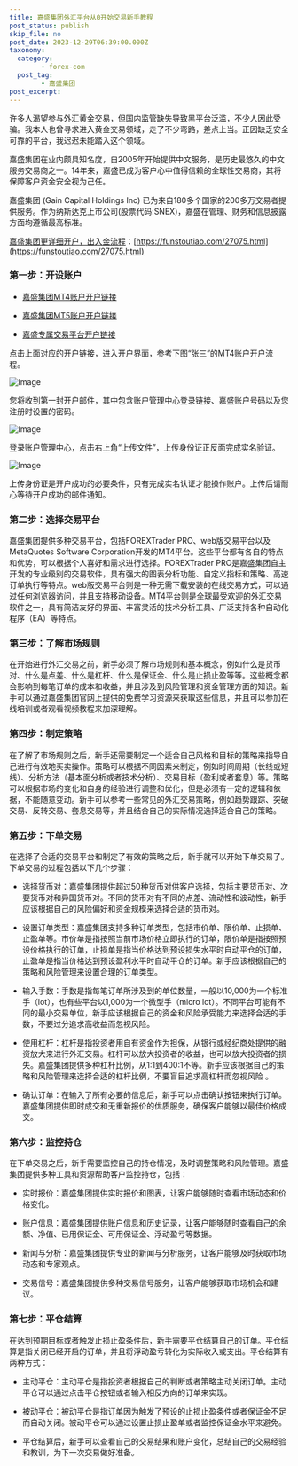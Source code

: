 ```yaml
---
title: 嘉盛集团外汇平台从0开始交易新手教程
post_status: publish
skip_file: no
post_date: 2023-12-29T06:39:00.000Z
taxonomy:
  category:
        - forex-com
  post_tag:
        - 嘉盛集团
post_excerpt: 
---
```

许多人渴望参与外汇黄金交易，但国内监管缺失导致黑平台泛滥，不少人因此受骗。我本人也曾寻求进入黄金交易领域，走了不少弯路，差点上当。正因缺乏安全可靠的平台，我迟迟未能踏入这个领域。

嘉盛集团在业内颇具知名度，自2005年开始提供中文服务，是历史最悠久的中文服务交易商之一。14年来，嘉盛已成为客户心中值得信赖的全球性交易商，其将保障客户资金安全视为己任。

嘉盛集团 (Gain Capital Holdings Inc) 已为来自180多个国家的200多万交易者提供服务。作为纳斯达克上市公司(股票代码:SNEX)，嘉盛在管理、财务和信息披露方面均遵循最高标准。

[嘉盛集团更详细开户，出入金流程](https://funstoutiao.com/27075.html)：[https://funstoutiao.com/27075.html](https://funstoutiao.com/27075.html)

### 第一步：开设账户

* [嘉盛集团MT4账户开户链接](https://s.ssgg.net/jsmt4)

* [嘉盛集团MT5账户开户链接](https://s.ssgg.net/jsmt5)

* [嘉盛专属交易平台开户链接](https://s.ssgg.net/js)

点击上面对应的开户链接，进入开户界面，参考下图“张三”的MT4账户开户流程。

![Image](https://prod-files-secure.s3.us-west-2.amazonaws.com/39ed1227-6d7d-4570-be36-9ccd4a2c4241/7a167aea-686b-400d-af59-4e18eb607a40/640.png?X-Amz-Algorithm=AWS4-HMAC-SHA256&X-Amz-Content-Sha256=UNSIGNED-PAYLOAD&X-Amz-Credential=ASIAZI2LB4667CT72TMG%2F20250818%2Fus-west-2%2Fs3%2Faws4_request&X-Amz-Date=20250818T041314Z&X-Amz-Expires=3600&X-Amz-Security-Token=IQoJb3JpZ2luX2VjEFMaCXVzLXdlc3QtMiJGMEQCIBrRC5p6lmuUEiURqsdRKODgx2bKK7W%2BGui%2BPEO9k5qOAiASIgRbCmQR7KlRAoxyNrSO3mJX%2BV3erd2cwpBjf7NA8CqIBAic%2F%2F%2F%2F%2F%2F%2F%2F%2F%2F8BEAAaDDYzNzQyMzE4MzgwNSIM%2BTyzPzeHgStbpDEfKtwDgTHjUCIKThHExkD%2FYtZDvCUxgoBdRgn6pwZstrVh0xDjvKbIukaADFY6SQqvhA%2BB8MqmFWtJZYLpHyjOxeepcBSI%2BN9LxB6SXQcKLuyrwWiDt4lhzGfDUwnSVt4hMQNeuydjF5ak2iMzAlLLH7q9wTCdw9nxPudAnr0kTndxZl0JupFjIEYaHhZlITdPsBVS2Jgpp1YzVm%2FEkySQClEcOgMWAxbk9aKydQlRUwQ1N%2BTaRHPLcqMhRxWMtbllvIApFMdN8eEFyV32jreLqxVy6yxTS8X5unlIS0tLvU2zGTVm7Zyt8%2FqUxarB5e0GvW9EkB1USHnKckkLM%2BaIP7BjmLrnxT5zgKzhljuUAmerpOa5ft4wy0GPmBiog7Iq9yWXAnvaoMkddPKmt2FsyofU6%2BD0N0nVkLCHRAfLUkoh4FtZNSE3sMlmYEDh6CJ8%2FA55hAVfNNcK%2FoMWH9yKQpbJSGmtiXVtLddbm%2FD%2BfkBUVJBQzwFjExMbq3qw26nJlBMdC3A8B2Wkje0TrI7RkrfcBPx7KisUPCgW%2B4lQDeU4Lx7iW1%2BpzTjYJ7%2BJ%2B7%2B3hcr%2Fgy%2Be2PqMPV5bE95rTz8gjD6ghKHrUG7vUknuqrD242UVB0qQWGduRyV9%2BMUwxbWKxQY6pgEZsJdLiCRpJgURjd05d3%2BODSFLaXqIdSaRR0bNUAEbKdERdANMMk7bp6vu0qX27BMf6l2UlmuRXb5KVaJjpSoYZOXD%2FZCCQBSG4mPt3mRlcZPcm3fUb22ycqqzTdN4Ku8sQqPjhzM3IM6CwLGm87y1bcwNT%2FOYxS2BR3g3hjYo1EnzcU7TtG7qhtXeAGHaFrjVQjNOFdsCOGBQDkGnMxQFjjXkKN3f&X-Amz-Signature=4847634625b815513863d69412e7ad930dc0a4427538a4b3dd7998c343678b9f&X-Amz-SignedHeaders=host&x-amz-checksum-mode=ENABLED&x-id=GetObject)

您将收到第一封开户邮件，其中包含账户管理中心登录链接、嘉盛账户号码以及您注册时设置的密码。

![Image](https://prod-files-secure.s3.us-west-2.amazonaws.com/39ed1227-6d7d-4570-be36-9ccd4a2c4241/eaa1c6b3-2877-4284-a0e1-530e222c27fb/image.png?X-Amz-Algorithm=AWS4-HMAC-SHA256&X-Amz-Content-Sha256=UNSIGNED-PAYLOAD&X-Amz-Credential=ASIAZI2LB4667CT72TMG%2F20250818%2Fus-west-2%2Fs3%2Faws4_request&X-Amz-Date=20250818T041314Z&X-Amz-Expires=3600&X-Amz-Security-Token=IQoJb3JpZ2luX2VjEFMaCXVzLXdlc3QtMiJGMEQCIBrRC5p6lmuUEiURqsdRKODgx2bKK7W%2BGui%2BPEO9k5qOAiASIgRbCmQR7KlRAoxyNrSO3mJX%2BV3erd2cwpBjf7NA8CqIBAic%2F%2F%2F%2F%2F%2F%2F%2F%2F%2F8BEAAaDDYzNzQyMzE4MzgwNSIM%2BTyzPzeHgStbpDEfKtwDgTHjUCIKThHExkD%2FYtZDvCUxgoBdRgn6pwZstrVh0xDjvKbIukaADFY6SQqvhA%2BB8MqmFWtJZYLpHyjOxeepcBSI%2BN9LxB6SXQcKLuyrwWiDt4lhzGfDUwnSVt4hMQNeuydjF5ak2iMzAlLLH7q9wTCdw9nxPudAnr0kTndxZl0JupFjIEYaHhZlITdPsBVS2Jgpp1YzVm%2FEkySQClEcOgMWAxbk9aKydQlRUwQ1N%2BTaRHPLcqMhRxWMtbllvIApFMdN8eEFyV32jreLqxVy6yxTS8X5unlIS0tLvU2zGTVm7Zyt8%2FqUxarB5e0GvW9EkB1USHnKckkLM%2BaIP7BjmLrnxT5zgKzhljuUAmerpOa5ft4wy0GPmBiog7Iq9yWXAnvaoMkddPKmt2FsyofU6%2BD0N0nVkLCHRAfLUkoh4FtZNSE3sMlmYEDh6CJ8%2FA55hAVfNNcK%2FoMWH9yKQpbJSGmtiXVtLddbm%2FD%2BfkBUVJBQzwFjExMbq3qw26nJlBMdC3A8B2Wkje0TrI7RkrfcBPx7KisUPCgW%2B4lQDeU4Lx7iW1%2BpzTjYJ7%2BJ%2B7%2B3hcr%2Fgy%2Be2PqMPV5bE95rTz8gjD6ghKHrUG7vUknuqrD242UVB0qQWGduRyV9%2BMUwxbWKxQY6pgEZsJdLiCRpJgURjd05d3%2BODSFLaXqIdSaRR0bNUAEbKdERdANMMk7bp6vu0qX27BMf6l2UlmuRXb5KVaJjpSoYZOXD%2FZCCQBSG4mPt3mRlcZPcm3fUb22ycqqzTdN4Ku8sQqPjhzM3IM6CwLGm87y1bcwNT%2FOYxS2BR3g3hjYo1EnzcU7TtG7qhtXeAGHaFrjVQjNOFdsCOGBQDkGnMxQFjjXkKN3f&X-Amz-Signature=78495844796490657051fcace410feaf3626b2636096226d6801b85dc061b363&X-Amz-SignedHeaders=host&x-amz-checksum-mode=ENABLED&x-id=GetObject)

登录账户管理中心，点击右上角“上传文件”，上传身份证正反面完成实名验证。

![Image](https://prod-files-secure.s3.us-west-2.amazonaws.com/39ed1227-6d7d-4570-be36-9ccd4a2c4241/54090639-09fc-46b4-a135-e0289f707147/image.png?X-Amz-Algorithm=AWS4-HMAC-SHA256&X-Amz-Content-Sha256=UNSIGNED-PAYLOAD&X-Amz-Credential=ASIAZI2LB4667CT72TMG%2F20250818%2Fus-west-2%2Fs3%2Faws4_request&X-Amz-Date=20250818T041314Z&X-Amz-Expires=3600&X-Amz-Security-Token=IQoJb3JpZ2luX2VjEFMaCXVzLXdlc3QtMiJGMEQCIBrRC5p6lmuUEiURqsdRKODgx2bKK7W%2BGui%2BPEO9k5qOAiASIgRbCmQR7KlRAoxyNrSO3mJX%2BV3erd2cwpBjf7NA8CqIBAic%2F%2F%2F%2F%2F%2F%2F%2F%2F%2F8BEAAaDDYzNzQyMzE4MzgwNSIM%2BTyzPzeHgStbpDEfKtwDgTHjUCIKThHExkD%2FYtZDvCUxgoBdRgn6pwZstrVh0xDjvKbIukaADFY6SQqvhA%2BB8MqmFWtJZYLpHyjOxeepcBSI%2BN9LxB6SXQcKLuyrwWiDt4lhzGfDUwnSVt4hMQNeuydjF5ak2iMzAlLLH7q9wTCdw9nxPudAnr0kTndxZl0JupFjIEYaHhZlITdPsBVS2Jgpp1YzVm%2FEkySQClEcOgMWAxbk9aKydQlRUwQ1N%2BTaRHPLcqMhRxWMtbllvIApFMdN8eEFyV32jreLqxVy6yxTS8X5unlIS0tLvU2zGTVm7Zyt8%2FqUxarB5e0GvW9EkB1USHnKckkLM%2BaIP7BjmLrnxT5zgKzhljuUAmerpOa5ft4wy0GPmBiog7Iq9yWXAnvaoMkddPKmt2FsyofU6%2BD0N0nVkLCHRAfLUkoh4FtZNSE3sMlmYEDh6CJ8%2FA55hAVfNNcK%2FoMWH9yKQpbJSGmtiXVtLddbm%2FD%2BfkBUVJBQzwFjExMbq3qw26nJlBMdC3A8B2Wkje0TrI7RkrfcBPx7KisUPCgW%2B4lQDeU4Lx7iW1%2BpzTjYJ7%2BJ%2B7%2B3hcr%2Fgy%2Be2PqMPV5bE95rTz8gjD6ghKHrUG7vUknuqrD242UVB0qQWGduRyV9%2BMUwxbWKxQY6pgEZsJdLiCRpJgURjd05d3%2BODSFLaXqIdSaRR0bNUAEbKdERdANMMk7bp6vu0qX27BMf6l2UlmuRXb5KVaJjpSoYZOXD%2FZCCQBSG4mPt3mRlcZPcm3fUb22ycqqzTdN4Ku8sQqPjhzM3IM6CwLGm87y1bcwNT%2FOYxS2BR3g3hjYo1EnzcU7TtG7qhtXeAGHaFrjVQjNOFdsCOGBQDkGnMxQFjjXkKN3f&X-Amz-Signature=8c81e84d8d3e6f9fcbd69b202571afeb7f22a0954f4290f4136cc578e01bc55c&X-Amz-SignedHeaders=host&x-amz-checksum-mode=ENABLED&x-id=GetObject)

上传身份证是开户成功的必要条件，只有完成实名认证才能操作账户。上传后请耐心等待开户成功的邮件通知。

### 第二步：选择交易平台

嘉盛集团提供多种交易平台，包括FOREXTrader PRO、web版交易平台以及MetaQuotes Software Corporation开发的MT4平台。这些平台都有各自的特点和优势，可以根据个人喜好和需求进行选择。FOREXTrader PRO是嘉盛集团自主开发的专业级别的交易软件，具有强大的图表分析功能、自定义指标和策略、高速订单执行等特点。web版交易平台则是一种无需下载安装的在线交易方式，可以通过任何浏览器访问，并且支持移动设备。MT4平台则是全球最受欢迎的外汇交易软件之一，具有简洁友好的界面、丰富灵活的技术分析工具、广泛支持各种自动化程序（EA）等特点。

### 第三步：了解市场规则

在开始进行外汇交易之前，新手必须了解市场规则和基本概念，例如什么是货币对、什么是点差、什么是杠杆、什么是保证金、什么是止损止盈等等。这些概念都会影响到每笔订单的成本和收益，并且涉及到风险管理和资金管理方面的知识。新手可以通过嘉盛集团官网上提供的免费学习资源来获取这些信息，并且可以参加在线培训或者观看视频教程来加深理解。

### 第四步：制定策略

在了解了市场规则之后，新手还需要制定一个适合自己风格和目标的策略来指导自己进行有效地买卖操作。策略可以根据不同因素来制定，例如时间周期（长线或短线）、分析方法（基本面分析或者技术分析）、交易目标（盈利或者套息）等。策略可以根据市场的变化和自身的经验进行调整和优化，但是必须有一定的逻辑和依据，不能随意变动。新手可以参考一些常见的外汇交易策略，例如趋势跟踪、突破交易、反转交易、套息交易等，并且结合自己的实际情况选择适合自己的策略。

### 第五步：下单交易

在选择了合适的交易平台和制定了有效的策略之后，新手就可以开始下单交易了。下单交易的过程包括以下几个步骤：

* 选择货币对：嘉盛集团提供超过50种货币对供客户选择，包括主要货币对、次要货币对和异国货币对。不同的货币对有不同的点差、流动性和波动性，新手应该根据自己的风险偏好和资金规模来选择合适的货币对。

* 设置订单类型：嘉盛集团支持多种订单类型，包括市价单、限价单、止损单、止盈单等。市价单是指按照当前市场价格立即执行的订单，限价单是指按照预设价格执行的订单，止损单是指当价格达到预设损失水平时自动平仓的订单，止盈单是指当价格达到预设盈利水平时自动平仓的订单。新手应该根据自己的策略和风险管理来设置合理的订单类型。

* 输入手数：手数是指每笔订单所涉及到的单位数量，一般以10,000为一个标准手（lot），也有些平台以1,000为一个微型手（micro lot）。不同平台可能有不同的最小交易单位，新手应该根据自己的资金和风险承受能力来选择合适的手数，不要过分追求高收益而忽视风险。

* 使用杠杆：杠杆是指投资者用自有资金作为担保，从银行或经纪商处提供的融资放大来进行外汇交易。杠杆可以放大投资者的收益，也可以放大投资者的损失。嘉盛集团提供多种杠杆比例，从1:1到400:1不等。新手应该根据自己的策略和风险管理来选择合适的杠杆比例，不要盲目追求高杠杆而忽视风险 。

* 确认订单：在输入了所有必要的信息后，新手可以点击确认按钮来执行订单。嘉盛集团提供即时成交和无重新报价的优质服务，确保客户能够以最佳价格成交。

### 第六步：监控持仓

在下单交易之后，新手需要监控自己的持仓情况，及时调整策略和风险管理。嘉盛集团提供多种工具和资源帮助客户监控持仓，包括：

* 实时报价：嘉盛集团提供实时报价和图表，让客户能够随时查看市场动态和价格变化。

* 账户信息：嘉盛集团提供账户信息和历史记录，让客户能够随时查看自己的余额、净值、已用保证金、可用保证金、浮动盈亏等数据。

* 新闻与分析：嘉盛集团提供专业的新闻与分析服务，让客户能够及时获取市场动态和专家观点。

* 交易信号：嘉盛集团提供多种交易信号服务，让客户能够获取市场机会和建议。

### 第七步：平仓结算

在达到预期目标或者触发止损止盈条件后，新手需要平仓结算自己的订单。平仓结算是指关闭已经开启的订单，并且将浮动盈亏转化为实际收入或支出。平仓结算有两种方式：

* 主动平仓：主动平仓是指投资者根据自己的判断或者策略主动关闭订单。主动平仓可以通过点击平仓按钮或者输入相反方向的订单来实现。

* 被动平仓：被动平仓是指订单因为触发了预设的止损止盈条件或者保证金不足而自动关闭。被动平仓可以通过设置止损止盈单或者监控保证金水平来避免。

* 平仓结算后，新手可以查看自己的交易结果和账户变化，总结自己的交易经验和教训，为下一次交易做好准备。
